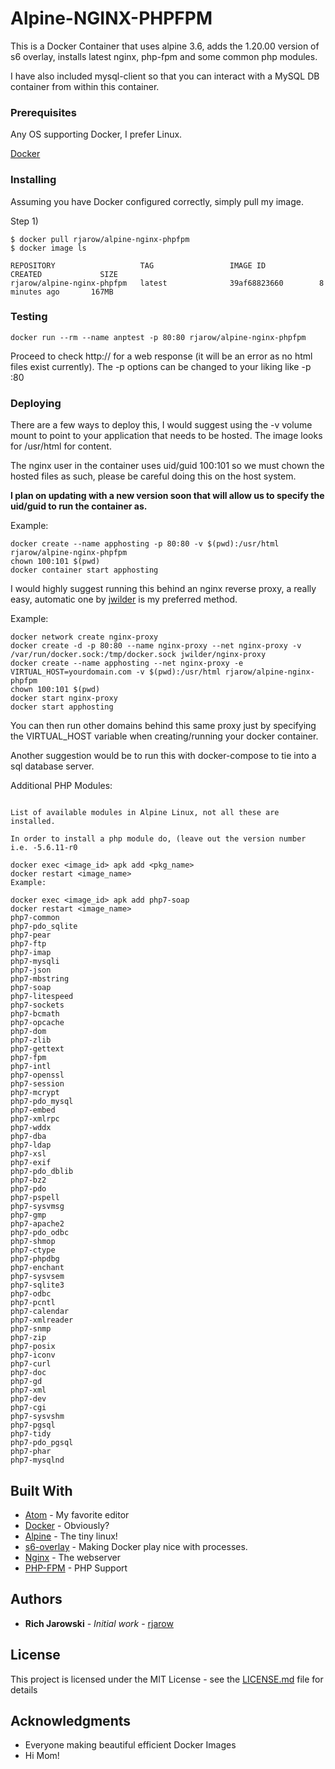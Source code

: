 # Alpine-NGINX-PHPFPM

This is a Docker Container that uses alpine 3.6, adds the 1.20.00 version of s6 overlay, installs latest nginx, php-fpm and some common php modules.

I have also included mysql-client so that you can interact with a MySQL DB container from within this container.


### Prerequisites

Any OS supporting Docker, I prefer Linux.

[Docker](https://www.docker.com/get-docker)


### Installing

Assuming you have Docker configured correctly, simply pull my image.

Step 1)

```
$ docker pull rjarow/alpine-nginx-phpfpm
$ docker image ls

REPOSITORY                   TAG                 IMAGE ID            CREATED             SIZE
rjarow/alpine-nginx-phpfpm   latest              39af68823660        8 minutes ago       167MB

```
### Testing
```
docker run --rm --name anptest -p 80:80 rjarow/alpine-nginx-phpfpm
```

Proceed to check http://<yourip> for a web response (it will be an error as no html files exist currently). The -p options can be changed to your liking like -p <desiredport>:80


### Deploying

There are a few ways to deploy this, I would suggest using the -v volume mount to point to your application that needs to be hosted. The image looks for /usr/html for content.

The nginx user in the container uses uid/guid 100:101 so we must chown the hosted files as such, please be careful doing this on the host system.

**I plan on updating with a new version soon that will allow us to specify the uid/guid to run the container as.**

Example:

```
docker create --name apphosting -p 80:80 -v $(pwd):/usr/html rjarow/alpine-nginx-phpfpm
chown 100:101 $(pwd)
docker container start apphosting
```

I would highly suggest running this behind an nginx reverse proxy, a really easy, automatic one by [jwilder](https://github.com/jwilder/nginx-proxy) is my preferred method.

Example:
```
docker network create nginx-proxy
docker create -d -p 80:80 --name nginx-proxy --net nginx-proxy -v /var/run/docker.sock:/tmp/docker.sock jwilder/nginx-proxy
docker create --name apphosting --net nginx-proxy -e VIRTUAL_HOST=yourdomain.com -v $(pwd):/usr/html rjarow/alpine-nginx-phpfpm
chown 100:101 $(pwd)
docker start nginx-proxy
docker start apphosting

```
You can then run other domains behind this same proxy just by specifying the VIRTUAL_HOST variable when creating/running your docker container.

Another suggestion would be to run this with docker-compose to tie into a sql database server.

Additional PHP Modules:

```

List of available modules in Alpine Linux, not all these are installed.

In order to install a php module do, (leave out the version number i.e. -5.6.11-r0

docker exec <image_id> apk add <pkg_name>
docker restart <image_name>
Example:

docker exec <image_id> apk add php7-soap
docker restart <image_name>
php7-common
php7-pdo_sqlite
php7-pear
php7-ftp
php7-imap
php7-mysqli
php7-json
php7-mbstring
php7-soap
php7-litespeed
php7-sockets
php7-bcmath
php7-opcache
php7-dom
php7-zlib
php7-gettext
php7-fpm
php7-intl
php7-openssl
php7-session
php7-mcrypt
php7-pdo_mysql
php7-embed
php7-xmlrpc
php7-wddx
php7-dba
php7-ldap
php7-xsl
php7-exif
php7-pdo_dblib
php7-bz2
php7-pdo
php7-pspell
php7-sysvmsg
php7-gmp
php7-apache2
php7-pdo_odbc
php7-shmop
php7-ctype
php7-phpdbg
php7-enchant
php7-sysvsem
php7-sqlite3
php7-odbc
php7-pcntl
php7-calendar
php7-xmlreader
php7-snmp
php7-zip
php7-posix
php7-iconv
php7-curl
php7-doc
php7-gd
php7-xml
php7-dev
php7-cgi
php7-sysvshm
php7-pgsql
php7-tidy
php7-pdo_pgsql
php7-phar
php7-mysqlnd
```

## Built With

* [Atom](https://atom.io/) - My favorite editor
* [Docker](https://docker.com) - Obviously?
* [Alpine](alpinelinux.org) - The tiny linux!
* [s6-overlay](https://github.com/just-containers/s6-overlay) - Making Docker play nice with processes.
* [Nginx](https://nginx.org/) - The webserver
* [PHP-FPM](https://php-fpm.org/) - PHP Support

## Authors

* **Rich Jarowski** - *Initial work* - [rjarow](https://github.com/rjarow)

## License

This project is licensed under the MIT License - see the [LICENSE.md](LICENSE.md) file for details

## Acknowledgments

* Everyone making beautiful efficient Docker Images
* Hi Mom!
